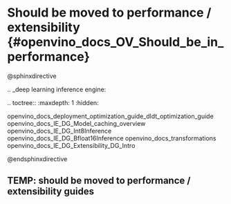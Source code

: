 # Should be moved to performance / extensibility {#openvino_docs_OV_Should_be_in_performance}

@sphinxdirective

.. _deep learning inference engine:

.. toctree::
   :maxdepth: 1
   :hidden:

   openvino_docs_deployment_optimization_guide_dldt_optimization_guide
   openvino_docs_IE_DG_Model_caching_overview
   openvino_docs_IE_DG_Int8Inference
   openvino_docs_IE_DG_Bfloat16Inference
   openvino_docs_transformations
   openvino_docs_IE_DG_Extensibility_DG_Intro

@endsphinxdirective

## TEMP: should be moved to performance / extensibility guides
